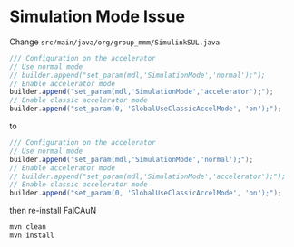 # Simulation Mode Issue

Change `src/main/java/org/group_mmm/SimulinkSUL.java`

```java
/// Configuration on the accelerator
// Use normal mode
// builder.append("set_param(mdl,'SimulationMode','normal');");
// Enable accelerator mode
builder.append("set_param(mdl,'SimulationMode','accelerator');");
// Enable classic accelerator mode
builder.append("set_param(0, 'GlobalUseClassicAccelMode', 'on');");
```

to

```java
/// Configuration on the accelerator
// Use normal mode
builder.append("set_param(mdl,'SimulationMode','normal');");
// Enable accelerator mode
// builder.append("set_param(mdl,'SimulationMode','accelerator');");
// Enable classic accelerator mode
builder.append("set_param(0, 'GlobalUseClassicAccelMode', 'on');");
```

then re-install FalCAuN

```bash
mvn clean
mvn install
```
